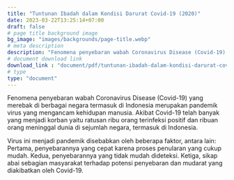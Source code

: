 ```yaml
---
title: "Tuntunan Ibadah dalam Kondisi Darurat Covid-19 (2020)"
date: 2023-03-22T13:25:14+07:00
draft: false
# page title background image
bg_image: "images/backgrounds/page-title.webp"
# meta description
description: "Fenomena penyebaran wabah Coronavirus Disease (Covid-19) yang merebak di berbagai negara termasuk di Indonesia merupakan pandemik virus yang mengancam kehidupan manusia."
# document download link
download_link : "document/pdf/tuntunan-ibadah-dalam-kondisi-darurat-covid-19.pdf"
# type
type: "document"
---
```


Fenomena penyebaran wabah Coronavirus Disease (Covid-19) yang merebak di berbagai negara termasuk di Indonesia merupakan pandemik virus yang mengancam kehidupan manusia. Akibat Covid-19 telah banyak yang menjadi korban yaitu ratusan ribu orang terinfeksi positif dan ribuan orang meninggal dunia di sejumlah negara, termasuk di Indonesia.

Virus ini menjadi pandemik disebabkan oleh beberapa faktor, antara lain: Pertama, penyebarannya yang cepat karena proses penularan yang cukup mudah. Kedua, penyebarannya yang tidak mudah dideteksi. Ketiga, sikap abai sebagian masyarakat terhadap potensi penyebaran dan mudarat yang diakibatkan oleh Covid-19.
